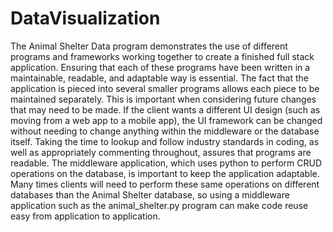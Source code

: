 # DataVisualization

The Animal Shelter Data program demonstrates the use of different programs and frameworks working together to create a finished full stack application. Ensuring that each of these programs have been written in a maintainable, readable, and adaptable way is essential. The fact that the application is pieced into several smaller programs allows each piece to be maintained separately. This is important when considering future changes that may need to be made. If the client wants a different UI design (such as moving from a web app to a mobile app), the UI framework can be changed without needing to change anything within the middleware or the database itself. Taking the time to lookup and follow industry standards in coding, as well as appropriately commenting throughout, assures that programs are readable. The middleware application, which uses python to perform CRUD operations on the database, is important to keep the application adaptable. Many times clients will need to perform these same operations on different databases than the Animal Shelter database, so using a middleware application such as the animal_shelter.py program can make code reuse easy from application to application.
